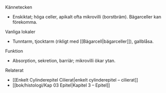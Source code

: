 
Kännetecken
- Enskiktat; höga celler, apikalt ofta mikrovilli (borstbräm). Bägarceller kan förekomma.

Vanliga lokaler
- Tunntarm, tjocktarm (rikligt med [[Bägarcell|bägarceller]]), gallblåsa.

Funktion
- Absorption, sekretion, barriär; mikrovilli ökar ytan.

Relaterat
- [[Enkelt Cylinderepitel Cilierat|enkelt cylinderepitel – cilierat]]
- [[bok/histologi/Kap 03 Epitel|Kapitel 3 – Epitel]]

